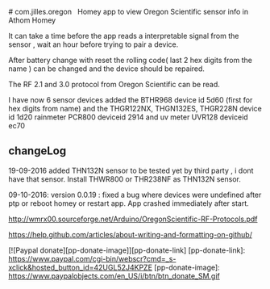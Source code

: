 ﻿﻿# com.jilles.oregon
﻿
﻿
Homey app to view Oregon Scientific sensor info in Athom Homey

It can take a time before the app reads a interpretable signal from the sensor , wait an hour before trying to pair a device.

After battery change with reset the rolling code( last 2 hex digits from the name ) can be changed and the device should be repaired.

The RF 2.1 and 3.0 protocol from  Oregon Scientific can be read.



I have now 6 sensor devices added the BTHR968 device id 5d60 (first for hex digits from name) and the
THGR122NX, THGN132ES, THGR228N device id 1d20 rainmeter PCR800 deviceid 2914 and uv meter UVR128 deviceid ec70



## changeLog

19-09-2016 added THN132N sensor to be tested yet by third party , i dont have that sensor.
           Install THWR800 or THR238NF as THN132N sensor.

09-10-2016: version 0.0.19 : fixed a bug where devices were undefined after ptp or reboot homey or restart app.
           App crashed immediately after start.



http://wmrx00.sourceforge.net/Arduino/OregonScientific-RF-Protocols.pdf

https://help.github.com/articles/about-writing-and-formatting-on-github/

[![Paypal donate][pp-donate-image]][pp-donate-link]
[pp-donate-link]: https://www.paypal.com/cgi-bin/webscr?cmd=_s-xclick&hosted_button_id=42UGL52J4KPZE
[pp-donate-image]: https://www.paypalobjects.com/en_US/i/btn/btn_donate_SM.gif

